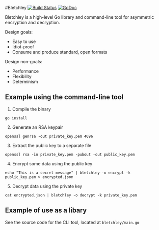 #Bletchley
[![Build Status](https://api.travis-ci.org/rosenhouse/bletchley.png?branch=master)](http://travis-ci.org/rosenhouse/bletchley)
[![GoDoc](https://godoc.org/github.com/rosenhouse/bletchley?status.svg)](https://godoc.org/github.com/rosenhouse/bletchley)

Bletchley is a high-level Go library and command-line tool for asymmetric encryption and decryption.

Design goals:
- Easy to use
- Idiot-proof
- Consume and produce standard, open formats

Design non-goals:
- Performance
- Flexibility
- Determinism


## Example using the command-line tool
1. Compile the binary
  ```
  go install
  ```

2. Generate an RSA keypair
  ```
  openssl genrsa -out private_key.pem 4096
  ```

3. Extract the public key to a separate file
  ```
  openssl rsa -in private_key.pem -pubout -out public_key.pem
  ```

4. Encrypt some data using the public key
  ```
  echo "This is a secret message" | bletchley -o encrypt -k public_key.pem > encrypted.json
  ```

5. Decrypt data using the private key
  ```
  cat encrypted.json | bletchley -o decrypt -k private_key.pem
  ```


## Example of use as a libary
See the source code for the CLI tool, located at `bletchley/main.go`
